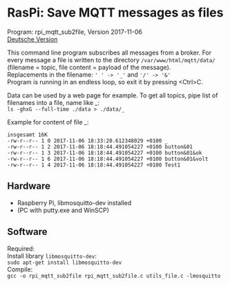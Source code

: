 # RasPi: Save MQTT messages as files
Program: rpi_mqtt_sub2file, Version 2017-11-06   
[Deutsche Version](./LIESMICH.md "Deutsche Version")

This command line program subscribes all messages from a broker. For every message a file is written to the directory `/var/www/html/mqtt/data/` (filename = topic, file content = payload of the message).   
Replacements in the filename: `' ' -> '_'` and `'/' -> '&'`   
Program is running in an endless loop, so exit it by pressing &lt;Ctrl&gt;C.   

Data can be used by a web page for example. To get all topics, pipe list of filenames into a file, name like _:   
`ls -ghxG --full-time ./data > ./data/_`

Example for content of file _:
```
insgesamt 16K
-rw-r--r-- 1 0 2017-11-06 18:33:20.612348029 +0100 _
-rw-r--r-- 1 2 2017-11-06 18:18:44.491054227 +0100 button&01
-rw-r--r-- 1 3 2017-11-06 18:18:44.491054227 +0100 button&01&ok
-rw-r--r-- 1 6 2017-11-06 18:18:44.491054227 +0100 button&01&volt
-rw-r--r-- 1 4 2017-11-06 18:18:44.491054227 +0100 Test1
```

## Hardware
* Raspberry Pi, libmosquitto-dev installed
* (PC with putty.exe and WinSCP)

## Software
Required:   
Install library `libmosquitto-dev`:   
`sudo apt-get install libmosquitto-dev`   
Compile:   
`gcc -o rpi_mqtt_sub2file rpi_mqtt_sub2file.c utils_file.c -lmosquitto`
